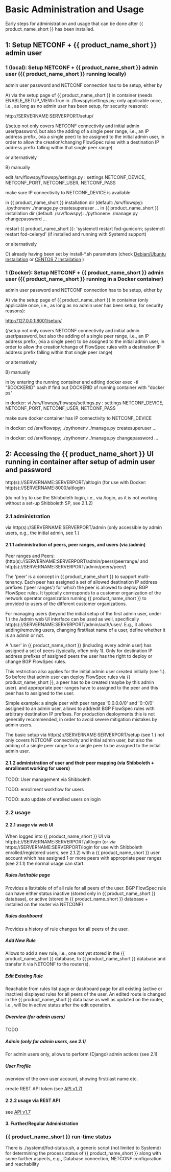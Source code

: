 # Basic Administration and Usage

Early steps for administration and usage that can be done after {{ product_name_short }} has been installed.

## 1: Setup NETCONF + {{ product_name_short }} admin user 

### 1 (local): Setup NETCONF + {{ product_name_short }} admin user ({{ product_name_short }} running locally)

admin user password and NETCONF connection has to be setup, 
either by

A) via the setup page of {{ product_name_short }} in container
(needs ENABLE_SETUP_VIEW=True in ./flowspy/settings.py; 
only applicable once, i.e., as long as no admin user has been setup, for security reasons):

http://SERVERNAME:SERVERPORT/setup/

(/setup not only covers NETCONF connectivity and initial admin user/password, 
but also the adding of a single peer range, i.e., an IP address prefix, (via a single peer)
to be assigned to the initial admin user,
in order to allow the creation/changing FlowSpec rules with a destination IP address prefix
falling within that single peer range)

or alternatively

B) manually

edit /srv/flowspy/flowspy/settings.py : settings NETCONF_DEVICE, NETCONF_PORT, NETCONF_USER, NETCONF_PASS

make sure IP connectivity to NETCONF_DEVICE is available

in {{ product_name_short }} installation dir (default: /srv/flowspy): ./pythonenv ./manage.py createsuperuser ...
in {{ product_name_short }} installation dir (default: /srv/flowspy): ./pythonenv ./manage.py changepassword ...

restart {{ product_name_short }}: 'systemctl restart fod-gunicorn; systemctl restart fod-celeryd' (if installed and running with Systemd support)

or alternatively

C) already having been set by install-\*.sh parameters (check [Debian/Ubuntu Installation](../installation/v1.7/debian_ubuntu.md) or [CENTOS 7 Installation](../installation/v1.7/centos.md) )

### 1 (Docker): Setup NETCONF + {{ product_name_short }} admin user ({{ product_name_short }} running in a Docker container)

admin user password and NETCONF connection has to be setup, 
either by

A) via the setup page of {{ product_name_short }} in container
(only applicable once, i.e., as long as no admin user has been setup, for security reasons):

http://127.0.0.1:8001/setup/

(/setup not only covers NETCONF connectivity and initial admin user/password, 
but also the adding of a single peer range, i.e., an IP address prefix, (via a single peer)
to be assigned to the initial admin user,
in order to allow the creation/change of FlowSpec rules with a destination IP address prefix
falling within that single peer range)

or alternatively

B) manually

in by entering the running container and editing
docker exec -ti "$DOCKERID" bash # find out DOCKERID of running container with "docker ps"

in docker: vi /srv/flowspy/flowspy/settings.py : settings NETCONF_DEVICE, NETCONF_PORT, NETCONF_USER, NETCONF_PASS

make sure docker container has IP connectivity to NETCONF_DEVICE

in docker: cd /srv/flowspy; ./pythonenv ./manage.py createsuperuser ...

in docker: cd /srv/flowspy; ./pythonenv ./manage.py changepassword ...

## 2: Accessing the {{ product_name_short }} UI running in container after setup of admin user and password

http(s)://SERVERNAME:SERVERPORT/altlogin
(for use with Docker: http(s)://SERVERNAME:8000/altlogin)

(do not try to use the Shibboleth login, i.e., via /login, as it is not working without a set-up Shibboleth SP, see 2.1.2)

### 2.1 administration 

via http(s)://SERVERNAME:SERVERPORT/admin (only accessible by admin users, e.g., the initial admin, see 1.)

#### 2.1.1 administration of peers, peer ranges, and users (via /admin)

Peer ranges and Peers:
(http(s)://SERVERNAME:SERVERPORT/admin/peers/peerrange/ and http(s)://SERVERNAME:SERVERPORT/admin/peers/peer/)

The 'peer' is a concept in {{ product_name_short }} to support multi-tenancy.
Each peer has assigned a set of allowed destination IP address prefixes ('peer ranges')
for which the peer is allowed to deploy BGP FlowSpec rules.
It typically corresponds to a customer organization of the network operator organization running {{ product_name_short }}
to provided to users of the different customer organizations.

For managing users (beyond the initial setup of the first admin user, under 1.) the /admin web UI interface can be used
as well, specifically http(s)://SERVERNAME:SERVERPORT/admin/auth/user/.
E.g., it allows adding/removing users, changing first/last name of a user, define whether it is an admin or not.

A 'user' in {{ product_name_short }} (including every admin user) has assigned a set of peers (typically, often only 1).
Only for destination IP address prefixes of assigned peers the user has the right to
deploy or change BGP FlowSpec rules.

This restriction also applies for the initial admin user created initially (see 1.).
So before that admin user can deploy FlowSpec rules via {{ product_name_short }}, a peer has to be created (maybe by this admin user).
and appropriate peer ranges have to assigned to the peer
and this peer has to assigned to the user.

Simple example: a single peer with peer ranges '0.0.0.0/0' and '0::0/0' assigned to an admin user, 
allows to add/edit BGP FlowSpec rules with arbitrary destination IP prefixes.
For production deployments this is not generally recommended, 
in order to avoid severe mitigation mistakes by admin users.

The basic setup via http(s)://SERVERNAME:SERVERPORT/setup (see 1.)
not only covers NETCONF connectivity and initial admin user, but also the adding of a single peer range for a single peer
to be assigned to the initial admin user.

#### 2.1.2 administration of user and their peer mapping (via Shibboleth + enrollment working for users)

TODO: User management via Shibboleth

TODO: enrollment workflow for users 

TODO: auto update of enrolled users on login

### 2.2 usage

#### 2.2.1 usage via web UI

When logged into {{ product_name_short }} UI via
http(s)://SERVERNAME:SERVERPORT/altlogin
(or via https://SERVERNAME:SERVERPORT/login for use with Shibboleth enrolled/registered users, see 2.1.2)
with a {{ product_name_short }} user account which has assigned 1 or more peers with appropriate peer ranges (see 2.1.1)
the normal usage can start.

##### Rules list/table page

Provides a list/table of of all rule for all peers of the user.
BGP FlowSpec rule can have either status inactive (stored only in {{ product_name_short }} database),
or active (stored in {{ product_name_short }} database + installed on the router via NETCONF)

##### Rules dashboard

Provides a history of rule changes for all peers of the user.

##### Add New Rule

Allows to add a new rule, i.e., one not yet stored in the {{ product_name_short }} database,
to {{ product_name_short }} database and transfer it via NETCONF to the router(s).

##### Edit Existing Rule

Reachable from rules list page or dashboard page for all existing (active or inactive) displayed rules
for all peers of the user.
An edited route is changed in the {{ product_name_short }} data base as well as updated on the router,
i.e., will be in active status after the edit operation.

##### Overview (for admin users)

TODO

##### Admin (only for admin users, see 2.1)

For admin users only, allows to perform (Django) admin actions (see 2.1)

##### User Profile

overview of the own user account, showing first/last name etc.

create REST API token (see [API v1.7](../api/api-v1.7.md))

#### 2.2.2 usage via REST API

see [API v1.7](../api/api-v1.7.md)

#### 3. Further/Regular Administration

### {{ product_name_short }} run-time status 

There is ./systemd/fod-status.sh, a generic script (not limited to Systemd) for determining the process status of {{ product_name_short }} along with some further aspects, e.g., Database connection, NETCONF configuration and reachability


